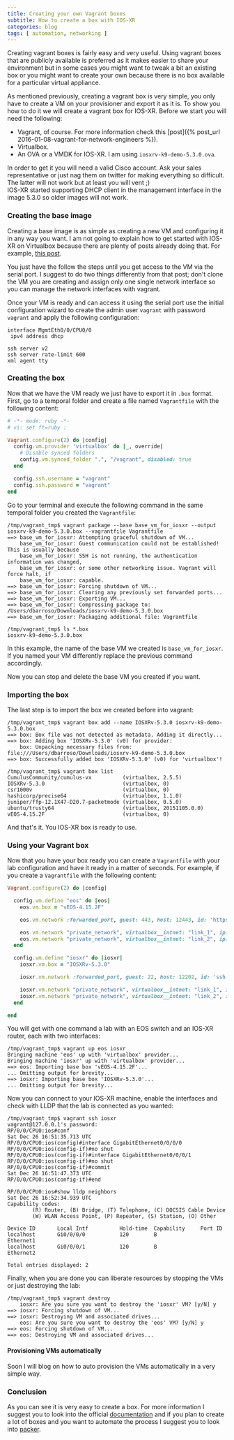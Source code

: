 ```yaml
---
title: Creating your own Vagrant boxes
subtitle: How to create a box with IOS-XR
categories: blog
tags: [ automation, networking ]
---
```


Creating vagrant boxes is fairly easy and very useful. Using vagrant boxes that are publicly available is preferred as it makes easier to share your environment but in some cases you might want to tweak a bit an existing box or you might want to create your own because there is no box available for a particular virtual appliance.

As mentioned previously, creating a vagrant box is very simple, you only have to create a VM on your provisioner and export it as it is. To show you how to do it we will create a vagrant box for IOS-XR. Before we start you will need the following:

 * Vagrant, of course. For more information check this [post]({% post_url 2016-01-08-vagrant-for-network-engineers %}).
 * Virtualbox.
 * An OVA or a VMDK for IOS-XR. I am using `iosxrv-k9-demo-5.3.0.ova`.

 <!--more-->

<div class="bs-callout bs-callout-info">
  In order to get it you will need a valid Cisco account. Ask your sales representative or just nag them on twitter for making everything so difficult. The latter will not work but at least you will vent ;)
</div>

<div class="bs-callout bs-callout-warning">
  IOS-XR started supporting DHCP client in the management interface in the image 5.3.0 so older images will not work.
</div>

### Creating the base image

Creating a base image is as simple as creating a new VM and configuring it in any way you want. I am not going to explain how to get started with IOS-XR on Virtualbox because there are plenty of posts already doing that. For example, [this post][example].

<div class="bs-callout bs-callout-info">
You just have the follow the steps until you get access to the VM via the serial port. I suggest to do two things differently from that post; don't clone the VM you are creating and assign only one single network interface so you can manage the network interfaces with vagrant.
</div>

Once your VM is ready and can access it using the serial port use the initial configuration wizard to create the admin user `vagrant` with password `vagrant` and apply the following configuration:

```shell
interface MgmtEth0/0/CPU0/0
 ipv4 address dhcp

ssh server v2
ssh server rate-limit 600
xml agent tty
```


### Creating the box

Now that we have the VM ready we just have to export it in `.box` format. First, go to a temporal folder and create a file named `Vagrantfile` with the following content:

```ruby
# -*- mode: ruby -*-
# vi: set ft=ruby :

Vagrant.configure(2) do |config|
  config.vm.provider 'virtualbox' do |_, override|
    # Disable synced folders
    config.vm.synced_folder ".", "/vagrant", disabled: true
  end

  config.ssh.username = "vagrant"
  config.ssh.password = "vagrant"
end
```

Go to your terminal and execute the following command in the same temporal folder you created the `Vagrantfile`:

```shell
/tmp/vagrant_tmp$ vagrant package --base base_vm_for_iosxr --output iosxrv-k9-demo-5.3.0.box --vagrantfile Vagrantfile
==> base_vm_for_iosxr: Attempting graceful shutdown of VM...
    base_vm_for_iosxr: Guest communication could not be established! This is usually because
    base_vm_for_iosxr: SSH is not running, the authentication information was changed,
    base_vm_for_iosxr: or some other networking issue. Vagrant will force halt, if
    base_vm_for_iosxr: capable.
==> base_vm_for_iosxr: Forcing shutdown of VM...
==> base_vm_for_iosxr: Clearing any previously set forwarded ports...
==> base_vm_for_iosxr: Exporting VM...
==> base_vm_for_iosxr: Compressing package to: /Users/dbarroso/Downloads/iosxrv-k9-demo-5.3.0.box
==> base_vm_for_iosxr: Packaging additional file: Vagrantfile

/tmp/vagrant_tmp$ ls *.box
iosxrv-k9-demo-5.3.0.box
```

<div class="bs-callout bs-callout-info">
In this example, the name of the base VM we created is <code>base_vm_for_iosxr</code>. If you named your VM differently replace the previous command accordingly.
</div>

Now you can stop and delete the base VM you created if you want.

### Importing the box

The last step is to import the box we created before into vagrant:

```shell
/tmp/vagrant_tmp$ vagrant box add --name IOSXRv-5.3.0 iosxrv-k9-demo-5.3.0.box
==> box: Box file was not detected as metadata. Adding it directly...
==> box: Adding box 'IOSXRv-5.3.0' (v0) for provider:
    box: Unpacking necessary files from: file:///Users/dbarroso/Downloads/iosxrv-k9-demo-5.3.0.box
==> box: Successfully added box 'IOSXRv-5.3.0' (v0) for 'virtualbox'!

/tmp/vagrant_tmp$ vagrant box list
CumulusCommunity/cumulus-vx          (virtualbox, 2.5.5)
IOSXRv-5.3.0                         (virtualbox, 0)
csr1000v                             (virtualbox, 0)
hashicorp/precise64                  (virtualbox, 1.1.0)
juniper/ffp-12.1X47-D20.7-packetmode (virtualbox, 0.5.0)
ubuntu/trusty64                      (virtualbox, 20151105.0.0)
vEOS-4.15.2F                         (virtualbox, 0)
```

And that's it. You IOS-XR box is ready to use.

### Using your Vagrant box

Now that you have your box ready you can create a `Vagrantfile` with your lab configuration and have it ready in a matter of seconds. For example, if you create a `Vagrantfile` with the following content:

```ruby
Vagrant.configure(2) do |config|

  config.vm.define "eos" do |eos|
    eos.vm.box = "vEOS-4.15.2F"

    eos.vm.network :forwarded_port, guest: 443, host: 12443, id: 'https'

    eos.vm.network "private_network", virtualbox__intnet: "link_1", ip: "169.254.1.11", auto_config: false
    eos.vm.network "private_network", virtualbox__intnet: "link_2", ip: "169.254.1.11", auto_config: false
  end

  config.vm.define "iosxr" do |iosxr|
    iosxr.vm.box = "IOSXRv-5.3.0"

    iosxr.vm.network :forwarded_port, guest: 22, host: 12202, id: 'ssh'

    iosxr.vm.network "private_network", virtualbox__intnet: "link_1", ip: "169.254.1.11", auto_config: false
    iosxr.vm.network "private_network", virtualbox__intnet: "link_2", ip: "169.254.1.11", auto_config: false
  end

end
```

You will get with one command a lab with an EOS switch and an IOS-XR router, each with two interfaces:

```shell
/tmp/vagrant_tmp$ vagrant up eos iosxr
Bringing machine 'eos' up with 'virtualbox' provider...
Bringing machine 'iosxr' up with 'virtualbox' provider...
==> eos: Importing base box 'vEOS-4.15.2F'...
... Omitting output for brevity...
==> iosxr: Importing base box 'IOSXRv-5.3.0'...
... Omitting output for brevity...
```

Now you can connect to your IOS-XR machine, enable the interfaces and check with LLDP that the lab is connected as you wanted:

```shell
/tmp/vagrant_tmp$ vagrant ssh iosxr
vagrant@127.0.0.1's password:
RP/0/0/CPU0:ios#conf
Sat Dec 26 16:51:35.713 UTC
RP/0/0/CPU0:ios(config)#interface GigabitEthernet0/0/0/0
RP/0/0/CPU0:ios(config-if)#no shut
RP/0/0/CPU0:ios(config-if)#interface GigabitEthernet0/0/0/1
RP/0/0/CPU0:ios(config-if)#no shut
RP/0/0/CPU0:ios(config-if)#commit
Sat Dec 26 16:51:47.373 UTC
RP/0/0/CPU0:ios(config-if)#end

RP/0/0/CPU0:ios#show lldp neighbors
Sat Dec 26 16:52:34.939 UTC
Capability codes:
        (R) Router, (B) Bridge, (T) Telephone, (C) DOCSIS Cable Device
        (W) WLAN Access Point, (P) Repeater, (S) Station, (O) Other

Device ID       Local Intf          Hold-time  Capability     Port ID
localhost       Gi0/0/0/0           120        B               Ethernet1
localhost       Gi0/0/0/1           120        B               Ethernet2

Total entries displayed: 2
```

Finally, when you are done you can liberate resources by stopping the VMs or just destroying the lab:

```shell
/tmp/vagrant_tmp$ vagrant destroy
    iosxr: Are you sure you want to destroy the 'iosxr' VM? [y/N] y
==> iosxr: Forcing shutdown of VM...
==> iosxr: Destroying VM and associated drives...
    eos: Are you sure you want to destroy the 'eos' VM? [y/N] y
==> eos: Forcing shutdown of VM...
==> eos: Destroying VM and associated drives...
```

#### Provisioning VMs automatically

Soon I will blog on how to auto provision the VMs automatically in a very simple way.

### Conclusion

As you can see it is very easy to create a box. For more information I suggest you to look into the official [documentation][documentation] and if you plan to create a lot of boxes and you want to automate the process I suggest you to look into [packer][packer].

[example]: http://blog.alainmoretti.com/ios-xrv-working-on-virtualbox/
[documentation]: https://docs.vagrantup.com/v2/boxes/base.html
[packer]: https://www.packer.io/intro/getting-started/vagrant.html
[host-shell]: https://github.com/phinze/vagrant-host-shell
